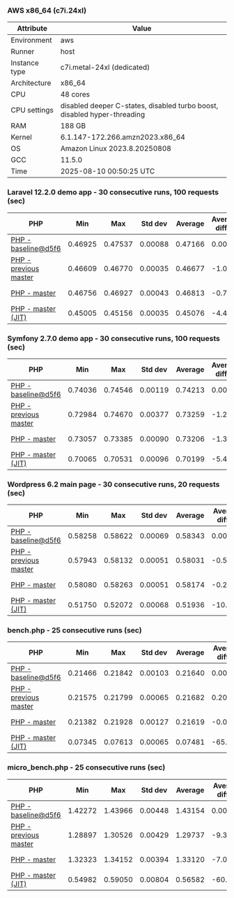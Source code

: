 ### AWS x86_64 (c7i.24xl)

|  Attribute    |     Value      |
|---------------|----------------|
| Environment   |aws|
| Runner        |host|
| Instance type |c7i.metal-24xl (dedicated)|
| Architecture  |x86_64
| CPU           |48 cores|
| CPU settings  |disabled deeper C-states, disabled turbo boost, disabled hyper-threading|
| RAM           |188 GB|
| Kernel        |6.1.147-172.266.amzn2023.x86_64|
| OS            |Amazon Linux 2023.8.20250808|
| GCC           |11.5.0|
| Time          |2025-08-10 00:50:25 UTC|

### Laravel 12.2.0 demo app - 30 consecutive runs, 100 requests (sec)

|     PHP     |     Min     |     Max     |    Std dev   |   Average  |  Average diff % |   Median   | Median diff % |     Memory    |
|-------------|-------------|-------------|--------------|------------|-----------------|------------|---------------|---------------|
|[PHP - baseline@d5f6](https://github.com/php/php-src/commit/d5f6e56610)|0.46925|0.47537|0.00088|0.47166|0.00%|0.47153|0.00%|43.29 MB|
|[PHP - previous master](https://github.com/php/php-src/commit/f64c6248b5)|0.46609|0.46770|0.00035|0.46677|-1.04%|0.46676|-1.01%|43.57 MB|
|[PHP - master](https://github.com/php/php-src/commit/e990b691c5)|0.46756|0.46927|0.00043|0.46813|-0.75%|0.46810|-0.73%|43.57 MB|
|[PHP - master (JIT)](https://github.com/php/php-src/commit/e990b691c5)|0.45005|0.45156|0.00035|0.45076|-4.43%|0.45069|-4.42%|53.76 MB|

### Symfony 2.7.0 demo app - 30 consecutive runs, 100 requests (sec)

|     PHP     |     Min     |     Max     |    Std dev   |   Average  |  Average diff % |   Median   | Median diff % |     Memory    |
|-------------|-------------|-------------|--------------|------------|-----------------|------------|---------------|---------------|
|[PHP - baseline@d5f6](https://github.com/php/php-src/commit/d5f6e56610)|0.74036|0.74546|0.00119|0.74213|0.00%|0.74180|0.00%|39.95 MB|
|[PHP - previous master](https://github.com/php/php-src/commit/f64c6248b5)|0.72984|0.74670|0.00377|0.73259|-1.28%|0.73157|-1.38%|40.25 MB|
|[PHP - master](https://github.com/php/php-src/commit/e990b691c5)|0.73057|0.73385|0.00090|0.73206|-1.36%|0.73178|-1.35%|40.25 MB|
|[PHP - master (JIT)](https://github.com/php/php-src/commit/e990b691c5)|0.70065|0.70531|0.00096|0.70199|-5.41%|0.70187|-5.38%|47.79 MB|

### Wordpress 6.2 main page - 30 consecutive runs, 20 requests (sec)

|     PHP     |     Min     |     Max     |    Std dev   |   Average  |  Average diff % |   Median   | Median diff % |     Memory    |
|-------------|-------------|-------------|--------------|------------|-----------------|------------|---------------|---------------|
|[PHP - baseline@d5f6](https://github.com/php/php-src/commit/d5f6e56610)|0.58258|0.58622|0.00069|0.58343|0.00%|0.58348|0.00%|43.42 MB|
|[PHP - previous master](https://github.com/php/php-src/commit/f64c6248b5)|0.57943|0.58132|0.00051|0.58031|-0.54%|0.58024|-0.56%|43.32 MB|
|[PHP - master](https://github.com/php/php-src/commit/e990b691c5)|0.58080|0.58263|0.00051|0.58174|-0.29%|0.58174|-0.30%|43.33 MB|
|[PHP - master (JIT)](https://github.com/php/php-src/commit/e990b691c5)|0.51750|0.52072|0.00068|0.51936|-10.98%|0.51944|-10.98%|61.38 MB|

### bench.php - 25 consecutive runs (sec)

|     PHP     |     Min     |     Max     |    Std dev   |   Average  |  Average diff % |   Median   | Median diff % |     Memory    |
|-------------|-------------|-------------|--------------|------------|-----------------|------------|---------------|---------------|
|[PHP - baseline@d5f6](https://github.com/php/php-src/commit/d5f6e56610)|0.21466|0.21842|0.00103|0.21640|0.00%|0.21614|0.00%|26.42 MB|
|[PHP - previous master](https://github.com/php/php-src/commit/f64c6248b5)|0.21575|0.21799|0.00065|0.21682|0.20%|0.21683|0.32%|26.50 MB|
|[PHP - master](https://github.com/php/php-src/commit/e990b691c5)|0.21382|0.21928|0.00127|0.21619|-0.09%|0.21646|0.15%|26.50 MB|
|[PHP - master (JIT)](https://github.com/php/php-src/commit/e990b691c5)|0.07345|0.07613|0.00065|0.07481|-65.43%|0.07465|-65.46%|27.74 MB|

### micro_bench.php - 25 consecutive runs (sec)

|     PHP     |     Min     |     Max     |    Std dev   |   Average  |  Average diff % |   Median   | Median diff % |     Memory    |
|-------------|-------------|-------------|--------------|------------|-----------------|------------|---------------|---------------|
|[PHP - baseline@d5f6](https://github.com/php/php-src/commit/d5f6e56610)|1.42272|1.43966|0.00448|1.43154|0.00%|1.43099|0.00%|20.64 MB|
|[PHP - previous master](https://github.com/php/php-src/commit/f64c6248b5)|1.28897|1.30526|0.00429|1.29737|-9.37%|1.29644|-9.40%|20.79 MB|
|[PHP - master](https://github.com/php/php-src/commit/e990b691c5)|1.32323|1.34152|0.00394|1.33120|-7.01%|1.33111|-6.98%|20.79 MB|
|[PHP - master (JIT)](https://github.com/php/php-src/commit/e990b691c5)|0.54982|0.59050|0.00804|0.56582|-60.48%|0.56334|-60.63%|22.18 MB|
